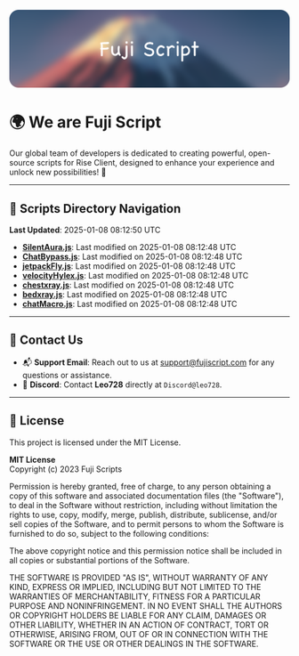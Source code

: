 ![Banner](.github/b.webp)

# 🌍 **We are Fuji Script**

Our global team of developers is dedicated to creating powerful, open-source scripts for Rise Client, designed to enhance your experience and unlock new possibilities! 🌟

---
<!-- SCRIPTS_NAVIGATION_START -->
## 📂 **Scripts Directory Navigation**

**Last Updated**: 2025-01-08 08:12:50 UTC

- **[SilentAura.js](scripts/SilentAura.js)**: Last modified on 2025-01-08 08:12:48 UTC
- **[ChatBypass.js](scripts/ChatBypass.js)**: Last modified on 2025-01-08 08:12:48 UTC
- **[jetpackFly.js](scripts/jetpackFly.js)**: Last modified on 2025-01-08 08:12:48 UTC
- **[velocityHylex.js](scripts/velocityHylex.js)**: Last modified on 2025-01-08 08:12:48 UTC
- **[chestxray.js](scripts/chestxray.js)**: Last modified on 2025-01-08 08:12:48 UTC
- **[bedxray.js](scripts/bedxray.js)**: Last modified on 2025-01-08 08:12:48 UTC
- **[chatMacro.js](scripts/chatMacro.js)**: Last modified on 2025-01-08 08:12:48 UTC

<!-- SCRIPTS_NAVIGATION_END -->

---

## 💬 **Contact Us**  
- 📬 **Support Email**: Reach out to us at [support@fujiscript.com](mailto:support@fujiscript.com) for any questions or assistance.  
- 💬 **Discord**: Contact **Leo728** directly at `Discord@leo728`.

---

## 📜 **License**

This project is licensed under the MIT License.  

**MIT License**  
Copyright (c) 2023 Fuji Scripts  

Permission is hereby granted, free of charge, to any person obtaining a copy of this software and associated documentation files (the "Software"), to deal in the Software without restriction, including without limitation the rights to use, copy, modify, merge, publish, distribute, sublicense, and/or sell copies of the Software, and to permit persons to whom the Software is furnished to do so, subject to the following conditions:  

The above copyright notice and this permission notice shall be included in all copies or substantial portions of the Software.  

THE SOFTWARE IS PROVIDED "AS IS", WITHOUT WARRANTY OF ANY KIND, EXPRESS OR IMPLIED, INCLUDING BUT NOT LIMITED TO THE WARRANTIES OF MERCHANTABILITY, FITNESS FOR A PARTICULAR PURPOSE AND NONINFRINGEMENT. IN NO EVENT SHALL THE AUTHORS OR COPYRIGHT HOLDERS BE LIABLE FOR ANY CLAIM, DAMAGES OR OTHER LIABILITY, WHETHER IN AN ACTION OF CONTRACT, TORT OR OTHERWISE, ARISING FROM, OUT OF OR IN CONNECTION WITH THE SOFTWARE OR THE USE OR OTHER DEALINGS IN THE SOFTWARE.  

